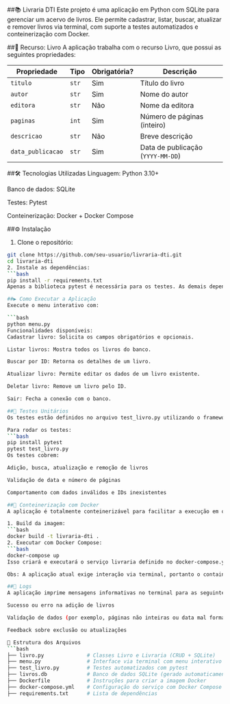 ##📚 Livraria DTI
Este projeto é uma aplicação em Python com SQLite para gerenciar um acervo de livros. Ele permite cadastrar, listar, buscar, atualizar e remover livros via terminal, com suporte a testes automatizados e conteinerização com Docker.

##🧩 Recurso: Livro
A aplicação trabalha com o recurso Livro, que possui as seguintes propriedades:

| Propriedade       | Tipo  | Obrigatória? | Descrição                         |
| ----------------- | ----- | ------------ | --------------------------------- |
| `titulo`          | `str` | Sim          | Título do livro                   |
| `autor`           | `str` | Sim          | Nome do autor                     |
| `editora`         | `str` | Não          | Nome da editora                   |
| `paginas`         | `int` | Sim          | Número de páginas (inteiro)       |
| `descricao`       | `str` | Não          | Breve descrição                   |
| `data_publicacao` | `str` | Sim          | Data de publicação (`YYYY-MM-DD`) |

##🛠️ Tecnologias Utilizadas
Linguagem: Python 3.10+

Banco de dados: SQLite

Testes: Pytest

Conteinerização: Docker + Docker Compose

##⚙️ Instalação
1. Clone o repositório:
```bash
git clone https://github.com/seu-usuario/livraria-dti.git
cd livraria-dti
2. Instale as dependências:
```bash
pip install -r requirements.txt
Apenas a biblioteca pytest é necessária para os testes. As demais dependências listadas no requirements.txt são genéricas para projetos web e não são utilizadas diretamente neste CLI.

##▶️ Como Executar a Aplicação
Execute o menu interativo com:

```bash
python menu.py
Funcionalidades disponíveis:
Cadastrar livro: Solicita os campos obrigatórios e opcionais.

Listar livros: Mostra todos os livros do banco.

Buscar por ID: Retorna os detalhes de um livro.

Atualizar livro: Permite editar os dados de um livro existente.

Deletar livro: Remove um livro pelo ID.

Sair: Fecha a conexão com o banco.

##🧪 Testes Unitários
Os testes estão definidos no arquivo test_livro.py utilizando o framework pytest.

Para rodar os testes:
```bash
pip install pytest
pytest test_livro.py
Os testes cobrem:

Adição, busca, atualização e remoção de livros

Validação de data e número de páginas

Comportamento com dados inválidos e IDs inexistentes

##🐳 Conteinerização com Docker
A aplicação é totalmente conteinerizável para facilitar a execução em qualquer ambiente.

1. Build da imagem:
```bash
docker build -t livraria-dti .
2. Executar com Docker Compose:
```bash
docker-compose up
Isso criará e executará o serviço livraria definido no docker-compose.yml.

Obs: A aplicação atual exige interação via terminal, portanto o container roda no modo interativo.

##📝 Logs
A aplicação imprime mensagens informativas no terminal para as seguintes ações:

Sucesso ou erro na adição de livros

Validação de dados (por exemplo, páginas não inteiras ou data mal formatada)

Feedback sobre exclusão ou atualizações 

📂 Estrutura dos Arquivos
```bash
├── livro.py              # Classes Livro e Livraria (CRUD + SQLite)
├── menu.py               # Interface via terminal com menu interativo
├── test_livro.py         # Testes automatizados com pytest
├── livros.db             # Banco de dados SQLite (gerado automaticamente)
├── Dockerfile            # Instruções para criar a imagem Docker
├── docker-compose.yml    # Configuração do serviço com Docker Compose
├── requirements.txt      # Lista de dependências
